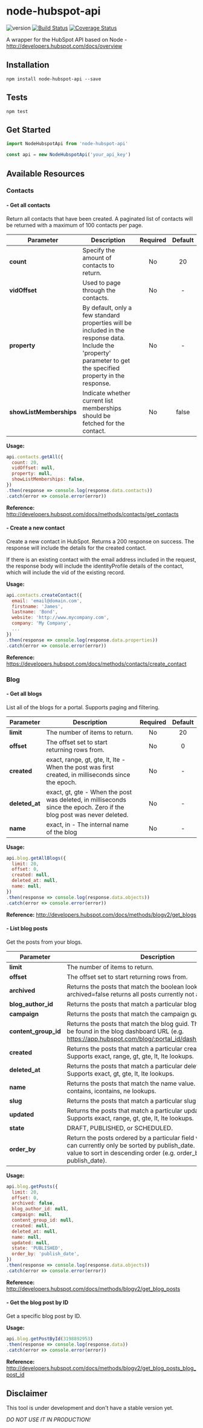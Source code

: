 # node-hubspot-api
![version](http://img.shields.io/npm/v/node-hubspot-api.svg)
[![Build Status](https://api.travis-ci.org/hmschreiner/node-hubspot-api.svg)](https://travis-ci.org/hmschreiner/node-hubspot-api.svg?branch=master)
[![Coverage Status](https://coveralls.io/repos/github/hmschreiner/node-hubspot-api/badge.svg?branch=master)](https://coveralls.io/github/hmschreiner/node-hubspot-api?branch=master)

A wrapper for the HubSpot API based on Node - http://developers.hubspot.com/docs/overview

## Installation

  `npm install node-hubspot-api --save`

## Tests

  `npm test`

## Get Started
```javascript
import NodeHubspotApi from 'node-hubspot-api'

const api = new NodeHubspotApi('your_api_key')
```

## Available Resources

### Contacts

#### - Get all contacts
Return all contacts that have been created. A paginated list of contacts will be returned with a maximum of 100 contacts per page.

Parameter | Description | Required | Default
--------- | ----------- | :------: | :-----:
**count** | Specify the amount of contacts to return. | No | 20
**vidOffset** | Used to page through the contacts. | No | -
**property** | By default, only a few standard properties will be included in the response data. Include the 'property' parameter to get the specified property in the response. | No | -
**showListMemberships** | Indicate whether current list memberships should be fetched for the contact. | No | false

**Usage:**
```javascript
api.contacts.getAll({
  count: 20,
  vidOffset: null,
  property: null,
  showListMemberships: false,
})
.then(response => console.log(response.data.contacts))
.catch(error => console.error(error))
```

**Reference:** http://developers.hubspot.com/docs/methods/contacts/get_contacts

#### - Create a new contact
Create a new contact in HubSpot. Returns a 200 response on success. The response will include the details for the created contact.

If there is an existing contact with the email address included in the request, the response body will include the identityProfile details of the contact, which will include the vid of the existing record.

**Usage:**
```javascript
api.contacts.createContact({
  email: 'email@domain.com',
  firstname: 'James',
  lastname: 'Bond',
  website: 'http://www.mycompany.com',
  company: 'My Company',
  ...
})
.then(response => console.log(response.data.properties))
.catch(error => console.error(error))
```

**Reference:**
https://developers.hubspot.com/docs/methods/contacts/create_contact

### Blog

#### - Get all blogs
List all of the blogs for a portal. Supports paging and filtering.

Parameter | Description | Required | Default
--------- | ----------- | :------: | :-----:
**limit** | The number of items to return. | No | 20
**offset** | The offset set to start returning rows from. | No | 0
**created** | exact, range, gt, gte, lt, lte - When the post was first created, in milliseconds since the epoch. | No | -
**deleted_at** | exact, gt, gte - When the post was deleted, in milliseconds since the epoch. Zero if the blog post was never deleted. | No | -
**name** | exact, in - The internal name of the blog | No | -

**Usage:**
```javascript
api.blog.getAllBlogs({
  limit: 20,
  offset: 0,
  created: null,
  deleted_at: null,
  name: null,
})
.then(response => console.log(response.data.objects))
.catch(error => console.error(error))
```

**Reference:** http://developers.hubspot.com/docs/methods/blogv2/get_blogs

#### - List blog posts
Get the posts from your blogs.

Parameter | Description | Required | Default
--------- | ----------- | :------: | :-----:
**limit** | The number of items to return. | No | 20
**offset** | The offset set to start returning rows from. | No | 0
**archived** | Returns the posts that match the boolean lookup (e.g. archived=false returns all posts currently not archived). | No | false
**blog_author_id** | Returns the posts that match a particular blog author ID value. | No | -
**campaign** | Returns the posts that match the campaign guid. | No | -
**content_group_id** | Returns the posts that match the blog guid. The blog guid can be found in the blog dashboard URL (e.g. https://app.hubspot.com/blog/:portal_id/dashboard/:blog_guid). | No | -
**created** | Returns the posts that match a particular created time value. Supports exact, range, gt, gte, lt, lte lookups. | No | -
**deleted_at** | Returns the posts that match a particular deleted time value. Supports exact, gt, gte, lt, lte lookups. | No | -
**name** | Returns the posts that match the name value. Supports exact, contains, icontains, ne lookups. | No | -
**slug** | Returns the posts that match a particular slug value. | No | -
**updated** | Returns the posts that match a particular updated time. Supports exact, range, gt, gte, lt, lte lookups. | No | -
**state** | DRAFT, PUBLISHED, or SCHEDULED. | No | PUBLISHED
**order_by** | Return the posts ordered by a particular field value. Blog posts can currently only be sorted by publish_date. Use a negative value to sort in descending order (e.g. order_by=-publish_date). | No | publish_date

**Usage:**
```javascript
api.blog.getPosts({
  limit: 20,
  offset: 0,
  archived: false,
  blog_author_id: null,
  campaign: null,
  content_group_id: null,
  created: null,
  deleted_at: null,
  name: null,
  updated: null,
  state: 'PUBLISHED',
  order_by: 'publish_date',
})
.then(response => console.log(response.data.objects))
.catch(error => console.error(error))
```

**Reference:** http://developers.hubspot.com/docs/methods/blogv2/get_blog_posts

#### - Get the blog post by ID
Get a specific blog post by ID.

**Usage:**
```javascript
api.blog.getPostById(3198892953)
.then(response => console.log(response.data))
.catch(error => console.error(error))
```

**Reference:**
http://developers.hubspot.com/docs/methods/blogv2/get_blog_posts_blog_post_id

## Disclaimer
This tool is under development and don't have a stable version yet.

*DO NOT USE IT IN PRODUCTION!*
